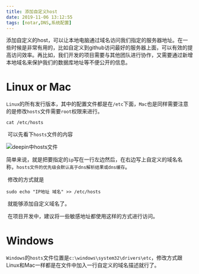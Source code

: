 ```yaml
---
title: 添加自定义host
date: 2019-11-06 13:12:55
tags: [notar,DNS,系统配置]
---
```

​	添加自定义的host，可以让本地电脑通过域名访问我们指定的服务器地址。在一些时候是非常有用的，比如自定义到github访问最好的服务器上面，可以有效的提高访问效率。再比如，我们开发的项目需要与其他团队进行协作，又需要通过新增本地域名来保护我们的数据库地址等不便公开的信息。

# Linux or Mac

​	`Linux`的所有发行版本，其中的配置文件都是在`/etc`下面，`Mac`也是同样需要注意的是修改`hosts`文件需要`root`权限来进行。

```shell
cat /etc/hosts
```

​	可以先看下`hosts`文件的内容

![deepin中hosts文件](http://q0j84xr3u.bkt.clouddn.com/201911061323.png)

​	简单来说，就是把要指定的`ip`写在一行左边然后，在右边写上自定义的域名名称，`hosts文件的优先级会默认高于dns解析结果或dns缓存`。

​	修改的方式就是

```shell
sudo echo "IP地址 域名" >> /etc/hosts
```

​	就能够添加自定义域名了。

​	在项目开发中，建议将一些敏感地址都使用这样的方式进行访问。

# Windows

​	`Windows`的`hosts`文件位置是`c:\windows\system32\drivers\etc`，修改方式跟Linux和Mac一样都是在文件中加入一行自定义的域名描述就行了。
